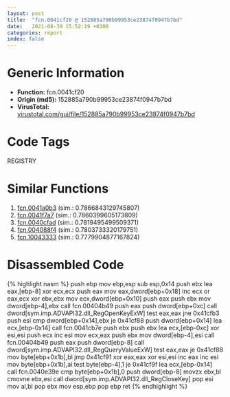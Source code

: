 ```yaml
---
layout: post
title:  "fcn.0041cf20 @ 152885a790b99953ce23874f0947b7bd"
date:   2021-08-30 15:52:19 +0300
categories: report
index: false
---
```


# Generic Information
- **Function:** fcn.0041cf20
- **Origin (md5):** 152885a790b99953ce23874f0947b7bd
- **VirusTotal:** [virustotal.com/gui/file/152885a790b99953ce23874f0947b7bd][virustotal_ref]

# Code Tags
<span class="tag" id="REGISTRY">REGISTRY</span>


# Similar Functions

1. [fcn.0041a0b3][similar_1_ref] (sim.: 0.7866843129745807)
2. [fcn.0041f7a7][similar_2_ref] (sim.: 0.7860399605173809)
3. [fcn.0040cfad][similar_3_ref] (sim.: 0.7819495499509371)
4. [fcn.004088f4][similar_4_ref] (sim.: 0.7803733320179751)
5. [fcn.10043333][similar_5_ref] (sim.: 0.7779904877167824)


# Disassembled Code

{% highlight nasm %}
push ebp
mov ebp,esp
sub esp,0x14
push ebx
lea eax,[ebp-8]
xor ecx,ecx
push eax
mov eax,dword[ebp+0x18]
inc ecx
or eax,ecx
xor ebx,ebx
mov ecx,dword[ebp+0x10]
push eax
push ebx
mov dword[ebp-4],ebx
call fcn.00404b49
push eax
push dword[ebp+0xc]
call dword[sym.imp.ADVAPI32.dll_RegOpenKeyExW]
test eax,eax
jne 0x41cfb3
push esi
cmp dword[ebp+0x14],ebx
je 0x41cf88
push dword[ebp+0x14]
lea ecx,[ebp-0x14]
call fcn.0041cb7e
push ebx
push ebx
lea ecx,[ebp-0xc]
xor esi,esi
push ecx
inc esi
mov ecx,eax
push ebx
mov dword[ebp-4],esi
call fcn.00404b49
push eax
push dword[ebp-8]
call dword[sym.imp.ADVAPI32.dll_RegQueryValueExW]
test eax,eax
je 0x41cf88
mov byte[ebp+0x1b],bl
jmp 0x41cf91
xor eax,eax
xor esi,esi
inc eax
inc esi
mov byte[ebp+0x1b],al
test byte[ebp-4],1
je 0x41cf9f
lea ecx,[ebp-0x14]
call fcn.0040e39e
cmp byte[ebp+0x1b],0
push dword[ebp-8]
movzx ebx,bl
cmovne ebx,esi
call dword[sym.imp.ADVAPI32.dll_RegCloseKey]
pop esi
mov al,bl
pop ebx
mov esp,ebp
pop ebp
ret 
{% endhighlight %}


[similar_1_ref]: /report/fcn.0041a0b3@c3466bab32f3a73706b87b6042748ed4
[similar_2_ref]: /report/fcn.0041f7a7@53687e619dcac7d709f306d061d8daeb
[similar_3_ref]: /report/fcn.0040cfad@b3771987fba16f4fba07d1109ec72c76
[similar_4_ref]: /report/fcn.004088f4@470263fe7e7cc115b95cd041d643e3b5
[similar_5_ref]: /report/fcn.10043333@a0ac129ff3ea4c0dfa9529c259a9502c
[virustotal_ref]: https://www.virustotal.com/gui/file/152885a790b99953ce23874f0947b7bd